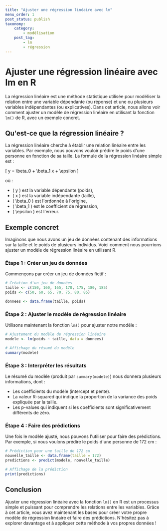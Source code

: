```yaml
---
title: "Ajuster une régression linéaire avec lm"
menu_order: 1
post_status: publish
taxonomy:
    category:
        - modélisation
    post_tag:
        - lm
        - régression
---
```


# Ajuster une régression linéaire avec lm en R

La régression linéaire est une méthode statistique utilisée pour modéliser la relation entre une variable dépendante (ou réponse) et une ou plusieurs variables indépendantes (ou explicatives). Dans cet article, nous allons voir comment ajuster un modèle de régression linéaire en utilisant la fonction `lm()` de R, avec un exemple concret.

## Qu'est-ce que la régression linéaire ?

La régression linéaire cherche à établir une relation linéaire entre les variables. Par exemple, nous pouvons vouloir prédire le poids d'une personne en fonction de sa taille. La formule de la régression linéaire simple est :

\[ y = \beta_0 + \beta_1 x + \epsilon \]

où :
- \( y \) est la variable dépendante (poids),
- \( x \) est la variable indépendante (taille),
- \( \beta_0 \) est l'ordonnée à l'origine,
- \( \beta_1 \) est le coefficient de régression,
- \( \epsilon \) est l'erreur.

## Exemple concret

Imaginons que nous avons un jeu de données contenant des informations sur la taille et le poids de plusieurs individus. Voici comment nous pourrions ajuster un modèle de régression linéaire en utilisant R.

### Étape 1 : Créer un jeu de données

Commençons par créer un jeu de données fictif :

```r
# Création d'un jeu de données
taille <- c(150, 160, 165, 170, 175, 180, 185)
poids <- c(50, 60, 65, 70, 75, 80, 85)

donnees <- data.frame(taille, poids)
```

### Étape 2 : Ajuster le modèle de régression linéaire

Utilisons maintenant la fonction `lm()` pour ajuster notre modèle :

```r
# Ajustement du modèle de régression linéaire
modele <- lm(poids ~ taille, data = donnees)

# Affichage du résumé du modèle
summary(modele)
```

### Étape 3 : Interpréter les résultats

Le résumé du modèle (produit par `summary(modele)`) nous donnera plusieurs informations, dont :

- Les coefficients du modèle (intercept et pente).
- La valeur R-squared qui indique la proportion de la variance des poids expliquée par la taille.
- Les p-values qui indiquent si les coefficients sont significativement différents de zéro.

### Étape 4 : Faire des prédictions

Une fois le modèle ajusté, nous pouvons l'utiliser pour faire des prédictions. Par exemple, si nous voulons prédire le poids d'une personne de 172 cm :

```r
# Prédiction pour une taille de 172 cm
nouvelle_taille <- data.frame(taille = 172)
predictions <- predict(modele, nouvelle_taille)

# Affichage de la prédiction
print(predictions)
```

## Conclusion

Ajuster une régression linéaire avec la fonction `lm()` en R est un processus simple et puissant pour comprendre les relations entre les variables. Grâce à cet article, vous avez maintenant les bases pour créer votre propre modèle de régression linéaire et faire des prédictions. N'hésitez pas à explorer davantage et à appliquer cette méthode à vos propres données !

